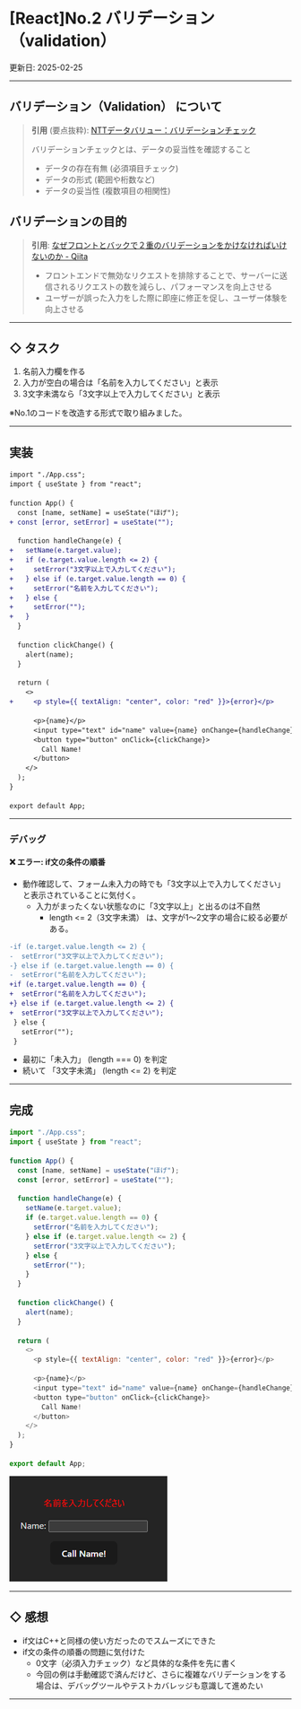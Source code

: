 # [React]No.2 バリデーション（validation）

更新日: 2025-02-25

---

## バリデーション（Validation） について

> **引用** (要点抜粋): 
> [NTTデータバリュー：バリデーションチェック](https://www.nttdata-value.co.jp/glossary/validation-check)
> 
> バリデーションチェックとは、データの妥当性を確認すること
> - データの存在有無 (必須項目チェック)  
> - データの形式 (範囲や桁数など)  
> - データの妥当性 (複数項目の相関性)  


## バリデーションの目的

> **引用**: 
> [なぜフロントとバックで２重のバリデーションをかけなければいけないのか - Qiita](https://qiita.com/sotaheavymetal21/items/514eac1732b0c92212c1)  
> 
> - フロントエンドで無効なリクエストを排除することで、サーバーに送信されるリクエストの数を減らし、パフォーマンスを向上させる
> - ユーザーが誤った入力をした際に即座に修正を促し、ユーザー体験を向上させる

---

## ◇ タスク

1. 名前入力欄を作る
2. 入力が空白の場合は「名前を入力してください」と表示
3. 3文字未満なら「3文字以上で入力してください」と表示

※No.1のコードを改造する形式で取り組みました。

---

## 実装

```diff
import "./App.css";
import { useState } from "react";

function App() {
  const [name, setName] = useState("ほげ");
+ const [error, setError] = useState("");

  function handleChange(e) {
+   setName(e.target.value);
+   if (e.target.value.length <= 2) {
+     setError("3文字以上で入力してください");
+   } else if (e.target.value.length == 0) {
+     setError("名前を入力してください");
+   } else {
+     setError("");
+   }
  }

  function clickChange() {
    alert(name);
  }

  return (
    <>
+     <p style={{ textAlign: "center", color: "red" }}>{error}</p>

      <p>{name}</p>
      <input type="text" id="name" value={name} onChange={handleChange} />
      <button type="button" onClick={clickChange}>
        Call Name!
      </button>
    </>
  );
}

export default App;
```
---
### デバッグ

#### ❌ エラー: if文の条件の順番

- 動作確認して、フォーム未入力の時でも「3文字以上で入力してください」と表示されていることに気付く。 
  -  入力がまったくない状態なのに「3文字以上」と出るのは不自然
     -  length <= 2（3文字未満） は、文字が1～2文字の場合に絞る必要がある。

```diff
-if (e.target.value.length <= 2) {
-  setError("3文字以上で入力してください");
-} else if (e.target.value.length == 0) {
-  setError("名前を入力してください");
+if (e.target.value.length == 0) {
+  setError("名前を入力してください");
+} else if (e.target.value.length <= 2) {
+  setError("3文字以上で入力してください");
 } else {
   setError("");
 }
```
- 最初に「未入力」 (length === 0) を判定
- 続いて 「3文字未満」 (length <= 2) を判定

---

## 完成

```javascript
import "./App.css";
import { useState } from "react";

function App() {
  const [name, setName] = useState("ほげ");
  const [error, setError] = useState("");

  function handleChange(e) {
    setName(e.target.value);
    if (e.target.value.length == 0) {
      setError("名前を入力してください");
    } else if (e.target.value.length <= 2) {
      setError("3文字以上で入力してください");
    } else {
      setError("");
    }
  }

  function clickChange() {
    alert(name);
  }

  return (
    <>
      <p style={{ textAlign: "center", color: "red" }}>{error}</p>

      <p>{name}</p>
      <input type="text" id="name" value={name} onChange={handleChange} />
      <button type="button" onClick={clickChange}>
        Call Name!
      </button>
    </>
  );
}

export default App;
```

![](images\react02-01.png)

---

## ◇ 感想

- if文はC++と同様の使い方だったのでスムーズにできた
- if文の条件の順番の問題に気付けた
  - 0文字（必須入力チェック）など具体的な条件を先に書く
  - 今回の例は手動確認で済んだけど、さらに複雑なバリデーションをする場合は、デバッグツールやテストカバレッジも意識して進めたい

---
